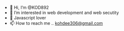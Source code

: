 - 👋 Hi, I’m @KOD892
- 👀 I’m interested in web development and web secutity
- 💞️ Javascript lover
- 📫 How to reach me .. kohdee306@gmail.com

<!---
KOD892/KOD892 is a ✨ special ✨ repository because its `README.md` (this file) appears on your GitHub profile.
You can click the Preview link to take a look at your changes.
--->
